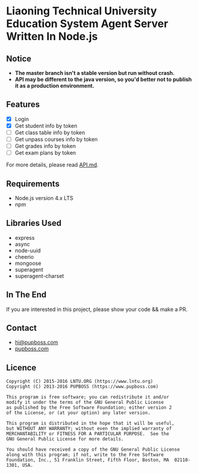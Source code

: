 # Liaoning Technical University Education System Agent Server Written In Node.js

## Notice

- **The master branch isn't a stable version but run without crash.**
- **API may be different to the java version, so you'd better not to publish it as a production environment.**

## Features

- [x] Login
- [x] Get student info by token
- [ ] Get class table info by token
- [ ] Get unpass courses info by token
- [ ] Get grades info by token
- [ ] Get exam plans by token

For more details, please read [API.md](API.md).

## Requirements

- Node.js version 4.x LTS
- npm

## Libraries Used

- express
- async
- node-uuid
- cheerio
- mongoose
- superagent
- superagent-charset

## In The End

If you are interested in this project, please show your code && make a PR.

## Contact

- [hi@pupboss.com](mailto:hi@pupboss.com)
- [pupboss.com](https://www.pupboss.com)

## Licence

``` 
Copyright (C) 2015-2016 LNTU.ORG (https://www.lntu.org)
Copyright (C) 2013-2016 PUPBOSS (https://www.pupboss.com)

This program is free software; you can redistribute it and/or
modify it under the terms of the GNU General Public License
as published by the Free Software Foundation; either version 2
of the License, or (at your option) any later version.

This program is distributed in the hope that it will be useful,
but WITHOUT ANY WARRANTY; without even the implied warranty of
MERCHANTABILITY or FITNESS FOR A PARTICULAR PURPOSE.  See the
GNU General Public License for more details.

You should have received a copy of the GNU General Public License
along with this program; if not, write to the Free Software
Foundation, Inc., 51 Franklin Street, Fifth Floor, Boston, MA  02110-1301, USA.
```
